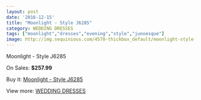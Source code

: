 ```yaml
---
layout: post
date: '2016-12-15'
title: "Moonlight - Style J6285"
category: WEDDING DRESSES
tags: ["moonlight","dresses","evening","style","junoesque"]
image: http://img.sequinious.com/4570-thickbox_default/moonlight-style-j6285.jpg
---
```

Moonlight - Style J6285

On Sales: **$257.99**
<a href="https://www.sequinious.com/wedding-dresses/1892-moonlight-style-j6285.html"><amp-img layout="responsive" width="600" height="600" src="//img.sequinious.com/4570-thickbox_default/moonlight-style-j6285.jpg" alt="Moonlight - Style J6285 0" /></a>
<a href="https://www.sequinious.com/wedding-dresses/1892-moonlight-style-j6285.html"><amp-img layout="responsive" width="600" height="600" src="//img.sequinious.com/4571-thickbox_default/moonlight-style-j6285.jpg" alt="Moonlight - Style J6285 1" /></a>

Buy it: [Moonlight - Style J6285](https://www.sequinious.com/wedding-dresses/1892-moonlight-style-j6285.html "Moonlight - Style J6285")

View more: [WEDDING DRESSES](https://www.sequinious.com/2-wedding-dresses "WEDDING DRESSES")